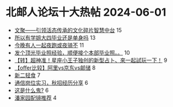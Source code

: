 # 北邮人论坛十大热帖 2024-06-01

- [文聚——引领活态传承的文化碎片智慧中台](https://bbs.byr.cn/article/Innovation/8709) 15
- [所以有学姐大四毕业还是单身吗](https://bbs.byr.cn/article/Feeling/3207921) 13
- [今晚有人一起夜跑或夜骑不](https://bbs.byr.cn/article/Talking/6419080) 11
- [发个顶光毕业照经验，顺便接个本部毕业照。。](https://bbs.byr.cn/article/Photo/278490) 10
- [【转】超神准！星座小王子独创的新型占卜、來一起試玩一下！](https://bbs.byr.cn/article/Constellations/326533) 9
- [【offer比较】阿里vs京东vs邮储](https://bbs.byr.cn/article/Job/2212605) 8
- [新二轻食](https://bbs.byr.cn/article/Food/526208) 7
- [通信岗位实习，秋招经历分享](https://bbs.byr.cn/article/WorkLife/1215317) 6
- [这是什么鬼?](https://bbs.byr.cn/article/Picture/3363830) 6
- [潘家园配镜推荐](https://bbs.byr.cn/article/Health/232642) 4


